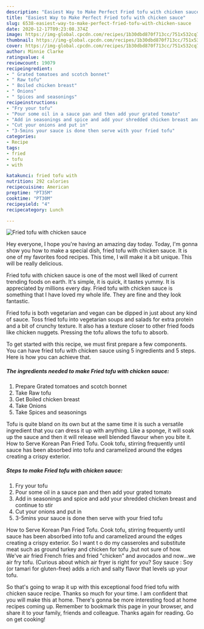 ```yaml
---
description: "Easiest Way to Make Perfect Fried tofu with chicken sauce"
title: "Easiest Way to Make Perfect Fried tofu with chicken sauce"
slug: 6538-easiest-way-to-make-perfect-fried-tofu-with-chicken-sauce
date: 2020-12-17T09:23:08.374Z
image: https://img-global.cpcdn.com/recipes/1b30dbd870f713cc/751x532cq70/fried-tofu-with-chicken-sauce-recipe-main-photo.jpg
thumbnail: https://img-global.cpcdn.com/recipes/1b30dbd870f713cc/751x532cq70/fried-tofu-with-chicken-sauce-recipe-main-photo.jpg
cover: https://img-global.cpcdn.com/recipes/1b30dbd870f713cc/751x532cq70/fried-tofu-with-chicken-sauce-recipe-main-photo.jpg
author: Minnie Clarke
ratingvalue: 4
reviewcount: 19079
recipeingredient:
- " Grated tomatoes and scotch bonnet"
- " Raw tofu"
- " Boiled chicken breast"
- " Onions"
- " Spices and seasonings"
recipeinstructions:
- "Fry your tofu"
- "Pour some oil in a sauce pan and then add your grated tomato"
- "Add in seasonings and spice and add your shredded chicken breast and continue to stir"
- "Cut your onions and put in"
- "3-5mins your sauce is done then serve with your fried tofu"
categories:
- Recipe
tags:
- fried
- tofu
- with

katakunci: fried tofu with 
nutrition: 292 calories
recipecuisine: American
preptime: "PT35M"
cooktime: "PT30M"
recipeyield: "4"
recipecategory: Lunch

---
```



![Fried tofu with chicken sauce](https://img-global.cpcdn.com/recipes/1b30dbd870f713cc/751x532cq70/fried-tofu-with-chicken-sauce-recipe-main-photo.jpg)

Hey everyone, I hope you're having an amazing day today. Today, I'm gonna show you how to make a special dish, fried tofu with chicken sauce. It is one of my favorites food recipes. This time, I will make it a bit unique. This will be really delicious.

Fried tofu with chicken sauce is one of the most well liked of current trending foods on earth. It's simple, it is quick, it tastes yummy. It is appreciated by millions every day. Fried tofu with chicken sauce is something that I have loved my whole life. They are fine and they look fantastic.

Fried tofu is both vegetarian and vegan can be dipped in just about any kind of sauce. Toss fried tofu into vegetarian soups and salads for extra protein and a bit of crunchy texture. It also has a texture closer to other fried foods like chicken nuggets. Pressing the tofu allows the tofu to absorb.


To get started with this recipe, we must first prepare a few components. You can have fried tofu with chicken sauce using 5 ingredients and 5 steps. Here is how you can achieve that.

<!--inarticleads1-->

##### The ingredients needed to make Fried tofu with chicken sauce:

1. Prepare  Grated tomatoes and scotch bonnet
1. Take  Raw tofu
1. Get  Boiled chicken breast
1. Take  Onions
1. Take  Spices and seasonings


Tofu is quite bland on its own but at the same time it is such a versatile ingredient that you can dress it up with anything. Like a sponge, it will soak up the sauce and then it will release well blended flavour when you bite it. How to Serve Korean Pan Fried Tofu. Cook tofu, stirring frequently until sauce has been absorbed into tofu and caramelized around the edges creating a crispy exterior. 

<!--inarticleads2-->

##### Steps to make Fried tofu with chicken sauce:

1. Fry your tofu
1. Pour some oil in a sauce pan and then add your grated tomato
1. Add in seasonings and spice and add your shredded chicken breast and continue to stir
1. Cut your onions and put in
1. 3-5mins your sauce is done then serve with your fried tofu


How to Serve Korean Pan Fried Tofu. Cook tofu, stirring frequently until sauce has been absorbed into tofu and caramelized around the edges creating a crispy exterior. So I want t o do my casseroles and substitute meat such as ground turkey and chicken for tofu ,but not sure of how. We&#39;ve air fried French fries and fried &#34;chicken&#34; and avocados and now…we air fry tofu. (Curious about which air fryer is right for you? Soy sauce : Soy (or tamari for gluten-free) adds a rich and salty flavor that levels up your tofu. 

So that's going to wrap it up with this exceptional food fried tofu with chicken sauce recipe. Thanks so much for your time. I am confident that you will make this at home. There's gonna be more interesting food at home recipes coming up. Remember to bookmark this page in your browser, and share it to your family, friends and colleague. Thanks again for reading. Go on get cooking!
